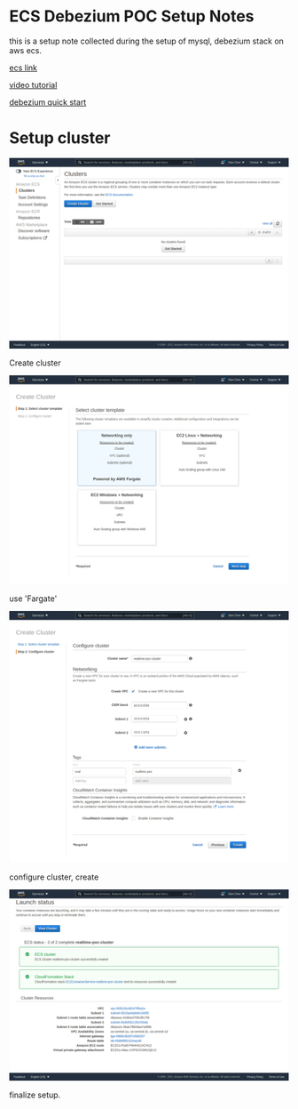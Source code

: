 # ECS Debezium POC Setup Notes
this is a setup note collected during the setup of mysql, debezium stack on aws ecs.

[ecs link](https://aws.amazon.com/ecs/)

[video tutorial](https://www.youtube.com/watch?v=kQBGbmrdYO4)

[debezium quick start](https://debezium.io/documentation/reference/tutorial.html#starting-mysql-database)

# Setup cluster

![image-20210127233119744](README.assets/image-20210127233119744.png)

Create cluster

![image-20210127233203251](README.assets/image-20210127233203251.png)

use 'Fargate'

![image-20210127233300610](README.assets/image-20210127233300610.png)

configure cluster, create

![image-20210127233455197](README.assets/image-20210127233455197.png)

finalize setup.



